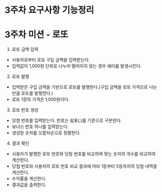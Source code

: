 # 3주차 요구사항 기능정리

# 3주차 미션 - 로또

1. 로또 금액 입력

- 사용자로부터 로또 구입 금액을 입력받는다.
- 입력값이 1,000원 단위로 나누어 떨어지지 않는 경우 에러를 발생시킨다.

2. 로또 발행

- 입력받은 구입 금액을 기반으로 로또를 발행한다.(구입 금액을 로또 가격으로 나눈 만큼 로또를 발행한다.)
- 로또 1장의 가격은 1,000원이다.

3. 로또 번호 생성

- 당첨 번호를 입력받는다. 번호는 쉼표(,)를 기준으로 구분한다.
- 보너스 번호 하나를 입력받는다.
- 생성된 숫자를 오름차순으로 정렬한다.

4.  결과 확인

- 사용자가 발행한 로또 번호와 당첨 번호를 비교하여 맞는 숫자의 개수를 비교하여 계산한다.
- 당첨 번호와 사용자의 로또 번호 비교 결과에 따라 1등부터 5등까지의 당첨 내역을 계산한다.
- 수익률을 계산한다.
- 결과값을 출력한다.
